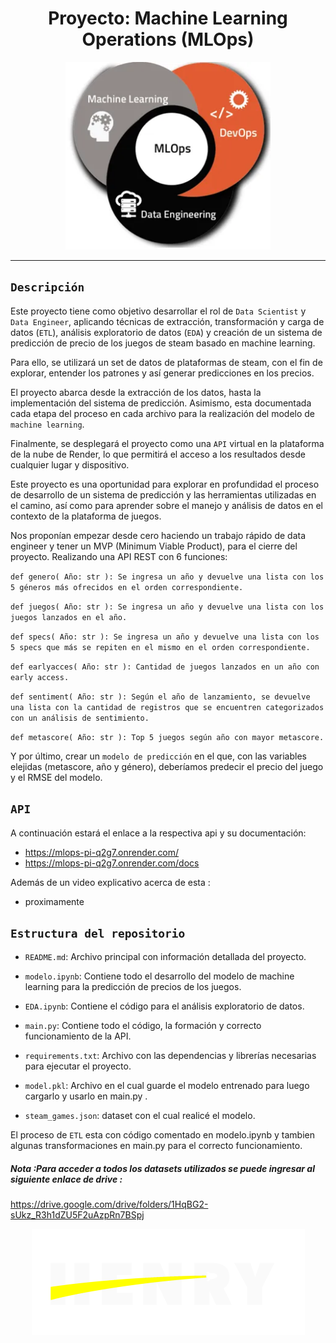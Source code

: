 

# <h1 align=center> **Proyecto: Machine Learning Operations (MLOps)** </h1>
                                            

<p align="center">
<img src="https://raw.githubusercontent.com/MatyTrova/PI-MLOps/main/imgs/mlops.png"  height=300>
</p>

--- 
## `Descripción`

Este proyecto tiene como objetivo desarrollar el rol de `Data Scientist` y `Data Engineer`, aplicando técnicas de extracción, transformación y carga de datos (`ETL`), análisis exploratorio de datos (`EDA`) y creación de un sistema de predicción de precio de los juegos de steam basado en machine learning.

Para ello, se utilizará un set de datos de plataformas de steam, con el fin de explorar, entender los patrones  y así generar predicciones en los precios.

El proyecto abarca desde la extracción de los datos, hasta la implementación del sistema de predicción. Asimismo, esta documentada cada etapa del proceso en cada archivo para la realización del modelo de `machine learning`.

Finalmente, se desplegará el proyecto como una `API` virtual en la plataforma de la nube de Render, lo que permitirá el acceso a los resultados desde cualquier lugar y dispositivo.

Este proyecto es una oportunidad para explorar en profundidad el proceso de desarrollo de un sistema de predicción y las herramientas utilizadas en el camino, así como para aprender sobre el manejo y análisis de datos en el contexto de la plataforma de juegos.

Nos proponían empezar desde cero haciendo un trabajo rápido de data engineer y tener un MVP (Minimum Viable Product), para el cierre del proyecto. Realizando una API REST con 6 funciones:

`def genero( Año: str ): Se ingresa un año y devuelve una lista con los 5 géneros más ofrecidos en el orden correspondiente.`

`def juegos( Año: str ): Se ingresa un año y devuelve una lista con los juegos lanzados en el año.`

`def specs( Año: str ): Se ingresa un año y devuelve una lista con los 5 specs que más se repiten en el mismo en el orden correspondiente.`

`def earlyacces( Año: str ): Cantidad de juegos lanzados en un año con early access.`

`def sentiment( Año: str ): Según el año de lanzamiento, se devuelve una lista con la cantidad de registros que se encuentren categorizados con un análisis de sentimiento.`

`def metascore( Año: str ): Top 5 juegos según año con mayor metascore.`

Y por último, crear un `modelo de predicción` en el que, con las variables elejidas (metascore, año y género), deberíamos predecir el precio del juego y el RMSE del modelo.
## `API`

A continuación estará el enlace a la respectiva api y su documentación: 
+ https://mlops-pi-q2g7.onrender.com/
+ https://mlops-pi-q2g7.onrender.com/docs

Además de un video explicativo acerca de esta : 

+ proximamente

## `Estructura del repositorio`

+ `README.md`: Archivo principal con información detallada del proyecto.

+ `modelo.ipynb`: Contiene todo el desarrollo del modelo de machine learning para la predicción de precios de los juegos.

+ `EDA.ipynb`: Contiene el código para el análisis exploratorio de datos.

+ `main.py`: Contiene todo el código, la formación y correcto funcionamiento de la API.

+ `requirements.txt`: Archivo con las dependencias y librerías necesarias para ejecutar el proyecto.
+ `model.pkl`: Archivo en el cual guarde el modelo entrenado para luego cargarlo y usarlo en main.py .
+ `steam_games.json`: dataset con el cual realicé el modelo.

El proceso de `ETL` esta con código comentado en modelo.ipynb y tambien algunas transformaciones en main.py para el correcto funcionamiento.


##### Nota :Para acceder a todos los datasets utilizados se puede ingresar al siguiente enlace de drive : 

https://drive.google.com/drive/folders/1HqBG2-sUkz_R3h1dZU5F2uAzpRn7BSpj



<p align="center">
<img src="https://raw.githubusercontent.com/MatyTrova/PI-MLOps/main/imgs/henry.jpg"  alt="MLOps">
</p>
